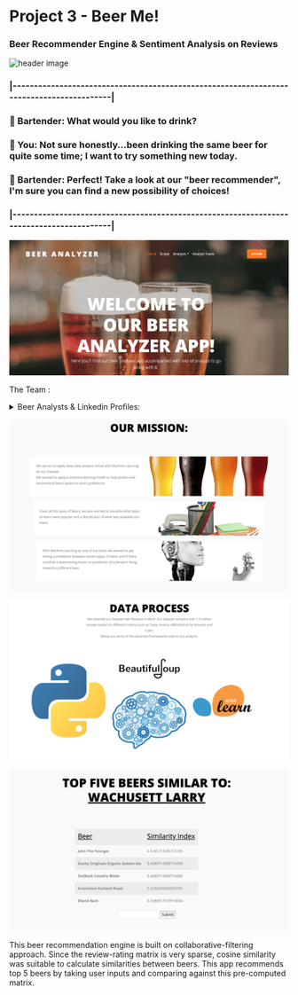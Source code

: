 # Project 3 - Beer Me!

### Beer Recommender Engine & Sentiment Analysis on Reviews 

![header image](https://anigamers.com/uploads/entries/Bartender2_20150404224430.jpg)

### |-----------------------------------------------------------------------------------------|
### :beer: Bartender: What would you like to drink?
### :mushroom: You: Not sure honestly...been drinking the same beer for quite some time; I want to try something new today.
### :beer: Bartender: Perfect! Take a look at our "beer recommender", I'm sure you can find a new possibility of choices!
### |-----------------------------------------------------------------------------------------|

![header image](/beer/readme_images/welcome_page.png)

The Team : <details>
           <summary>Beer Analysts & Linkedin Profiles: </summary>
           <p> </p>
           <p> :large_orange_diamond: [Christine Mazur](https://www.linkedin.com/in/christine-mazur-4b897425/) </p>
           <p> :large_orange_diamond: [Elie Hakim](https://www.linkedin.com/in/hakime1/) </p>
           <p> :large_orange_diamond: [Jean Pino](https://www.linkedin.com/in/jeancpino/) </p>
           <p> :large_orange_diamond: [Jonathan Rinko](https://www.linkedin.com/in/jonathan-rinko/) </p>
           <p> :large_orange_diamond: [Miguel Patxot](https://www.linkedin.com/in/mpatxot/) </p>
           <p> :large_orange_diamond: [Nida Hussain](https://www.linkedin.com/in/nida-hussain-0b009932/) </p>
         </details>


![header image](/beer/readme_images/our_mission_.png)

![header image](/beer/readme_images/data_process.png)

![header image](/beer/readme_images/ml_engine.png)

This beer recommendation engine is built on collaborative-filtering approach. Since the review-rating matrix is very sparse, cosine similarity was suitable to calculate similarities between beers. This app recommends top 5 beers by taking user inputs and comparing against this pre-computed matrix.

